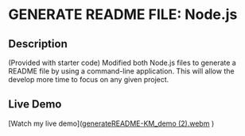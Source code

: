 # GENERATE README FILE: Node.js

## Description
(Provided with starter code) Modified both Node.js files to generate a README file by using a command-line application. This will allow the develop more time to focus on any given project. 

## Live Demo
[Watch my live demo]([generateREADME-KM_demo (2).webm](https://user-images.githubusercontent.com/112732250/202369734-985060fe-bb5f-4070-9ef7-d4b8b53c50ff.webm)
)



